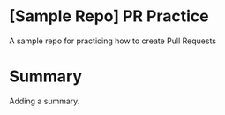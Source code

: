 # [Sample Repo] PR Practice
A sample repo for practicing how to create Pull Requests

# Summary
Adding a summary.
